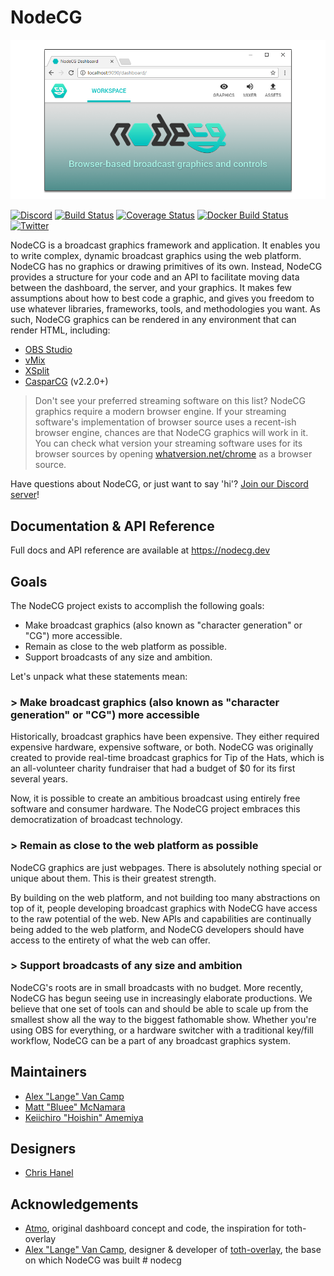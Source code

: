 # NodeCG

[![NodeCG](https://raw.githubusercontent.com/nodecg/nodecg/master/media/splash.png)](https://nodecg.dev/)

[![Discord](https://img.shields.io/discord/754749209722486814.svg?logo=discord)](https://discord.com/invite/GJ4r8a8)
[![Build Status](https://github.com/nodecg/nodecg/workflows/CI/badge.svg)](https://github.com/nodecg/nodecg/actions?query=workflow%3ACI)
[![Coverage Status](https://codecov.io/gh/nodecg/nodecg/branch/master/graph/badge.svg)](https://codecov.io/gh/nodecg/nodecg)
[![Docker Build Status](https://img.shields.io/docker/build/nodecg/nodecg.svg)](https://hub.docker.com/r/nodecg/nodecg/tags/)
[![Twitter](https://img.shields.io/twitter/url/https/twitter.com/fold_left.svg?style=social&label=Follow%20%40NodeCG)](https://twitter.com/NodeCG)

NodeCG is a broadcast graphics framework and application. It enables you to write complex, dynamic broadcast graphics using the web platform. NodeCG has no graphics or drawing primitives of its own. Instead, NodeCG provides a structure for your code and an API to facilitate moving data between the dashboard, the server, and your graphics. It makes few assumptions about how to best code a graphic, and gives you freedom to use whatever libraries, frameworks, tools, and methodologies you want. As such, NodeCG graphics can be rendered in any environment that can render HTML, including:

- [OBS Studio](https://obsproject.com/)
- [vMix](http://www.vmix.com/)
- [XSplit](https://www.xsplit.com/)
- [CasparCG](https://github.com/CasparCG/server/releases) (v2.2.0+)

> Don't see your preferred streaming software on this list? NodeCG graphics require a modern browser engine. If your streaming software's implementation of browser source uses a recent-ish browser engine, chances are that NodeCG graphics will work in it. You can check what version your streaming software uses for its browser sources by opening [whatversion.net/chrome](https://www.whatversion.net/browser/) as a browser source.

Have questions about NodeCG, or just want to say 'hi'? [Join our Discord server](https://discord.com/invite/GJ4r8a8)!

## Documentation & API Reference

Full docs and API reference are available at https://nodecg.dev

## Goals

The NodeCG project exists to accomplish the following goals:

- Make broadcast graphics (also known as "character generation" or "CG") more accessible.
- Remain as close to the web platform as possible.
- Support broadcasts of any size and ambition.

Let's unpack what these statements mean:

### > Make broadcast graphics (also known as "character generation" or "CG") more accessible

Historically, broadcast graphics have been expensive. They either required expensive hardware, expensive software, or both. NodeCG was originally created to provide real-time broadcast graphics for Tip of the Hats, which is an all-volunteer charity fundraiser that had a budget of \$0 for its first several years.

Now, it is possible to create an ambitious broadcast using entirely free software and consumer hardware. The NodeCG project embraces this democratization of broadcast technology.

### > Remain as close to the web platform as possible

NodeCG graphics are just webpages. There is absolutely nothing special or unique about them. This is their greatest strength.

By building on the web platform, and not building too many abstractions on top of it, people developing broadcast graphics with NodeCG have access to the raw potential of the web. New APIs and capabilities are continually being added to the web platform, and NodeCG developers should have access to the entirety of what the web can offer.

### > Support broadcasts of any size and ambition

NodeCG's roots are in small broadcasts with no budget. More recently, NodeCG has begun seeing use in increasingly elaborate productions. We believe that one set of tools can and should be able to scale up from the smallest show all the way to the biggest fathomable show. Whether you're using OBS for everything, or a hardware switcher with a traditional key/fill workflow, NodeCG can be a part of any broadcast graphics system.

## Maintainers

- [Alex "Lange" Van Camp](https://github.com/alvancamp)
- [Matt "Bluee" McNamara](https://mattmcn.com/)
- [Keiichiro "Hoishin" Amemiya](https://hoish.in/)

## Designers

- [Chris Hanel](http://www.chrishanel.com)

## Acknowledgements

- [Atmo](https://github.com/atmosfar), original dashboard concept and code, the inspiration for toth-overlay
- [Alex "Lange" Van Camp](https://github.com/alvancamp), designer & developer of [toth-overlay](https://github.com/TipoftheHats/toth-overlay), the base on which NodeCG was built
#   n o d e c g 
 
 
